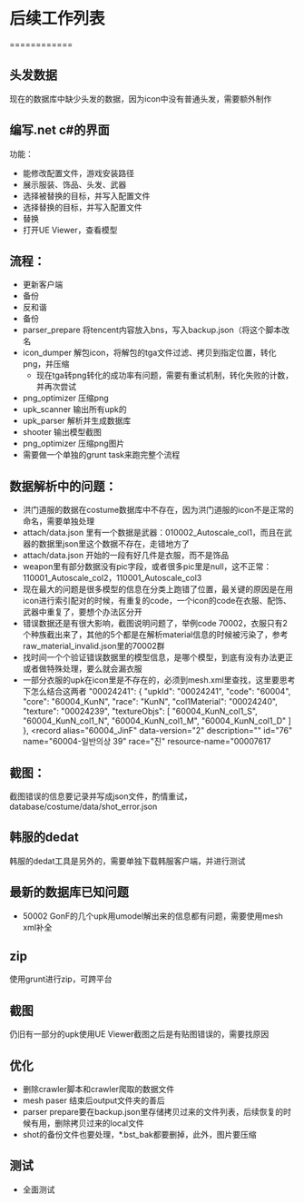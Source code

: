 # 后续工作列表
============
## 头发数据
现在的数据库中缺少头发的数据，因为icon中没有普通头发，需要额外制作

## 编写.net c\#的界面
功能：

* 能修改配置文件，游戏安装路径
* 展示服装、饰品、头发、武器
* 选择被替换的目标，并写入配置文件
* 选择替换的目标，并写入配置文件
* 替换
* 打开UE Viewer，查看模型

## 流程：
* 更新客户端
* 备份
* 反和谐
* 备份
* parser_prepare 将tencent内容放入bns，写入backup.json（将这个脚本改名
* icon_dumper 解包icon，将解包的tga文件过滤、拷贝到指定位置，转化png，并压缩
    * 现在tga转png转化的成功率有问题，需要有重试机制，转化失败的计数，并再次尝试
* png_optimizer 压缩png
* upk_scanner 输出所有upk的
* upk_parser 解析并生成数据库
* shooter 输出模型截图
* png_optimizer 压缩png图片
* 需要做一个单独的grunt task来跑完整个流程

## 数据解析中的问题：
* 洪门道服的数据在costume数据库中不存在，因为洪门道服的icon不是正常的命名，需要单独处理
* attach/data.json 里有一个数据是武器：010002_Autoscale_col1，而且在武器的数据里json里这个数据不存在，走错地方了
* attach/data.json 开始的一段有好几件是衣服，而不是饰品
* weapon里有部分数据没有pic字段，或者很多pic里是null，这不正常：110001_Autoscale_col2，110001_Autoscale_col3
* 现在最大的问题是很多模型的信息在分类上跑错了位置，最关键的原因是在用icon进行索引配对的时候，有重复的code，一个icon的code在衣服、配饰、武器中重复了，要想个办法区分开
* 错误数据还是有很大影响，截图说明问题了，举例code 70002，衣服只有2个种族截出来了，其他的5个都是在解析material信息的时候被污染了，参考raw_material_invalid.json里的70002群
* 找时间一个个验证错误数据里的模型信息，是哪个模型，到底有没有办法更正或者做特殊处理，要么就会漏衣服
* 一部分衣服的upk在icon里是不存在的，必须到mesh.xml里查找，这里要思考下怎么结合这两者
        "00024241": {
            "upkId": "00024241",
            "code": "60004",
            "core": "60004_KunN",
            "race": "KunN",
            "col1Material": "00024240",
            "texture": "00024239",
            "textureObjs": [
                "60004_KunN_col1_S",
                "60004_KunN_col1_N",
                "60004_KunN_col1_M",
                "60004_KunN_col1_D"
            ]
        },
        <record alias="60004_JinF" data-version="2" description="" id="76" name="60004-일반의상 39" race="진" resource-name="00007617

## 截图：
截图错误的信息要记录并写成json文件，酌情重试，database/costume/data/shot_error.json

## 韩服的dedat
韩服的dedat工具是另外的，需要单独下载韩服客户端，并进行测试

## 最新的数据库已知问题
* 50002 GonF的几个upk用umodel解出来的信息都有问题，需要使用mesh xml补全

## zip
使用grunt进行zip，可跨平台

## 截图
仍旧有一部分的upk使用UE Viewer截图之后是有贴图错误的，需要找原因

## 优化
* 删除crawler脚本和crawler爬取的数据文件
* mesh paser 结束后output文件夹的善后
* parser prepare要在backup.json里存储拷贝过来的文件列表，后续恢复的时候有用，删除拷贝过来的local文件
* shot的备份文件也要处理，*.bst_bak都要删掉，此外，图片要压缩

## 测试
* 全面测试